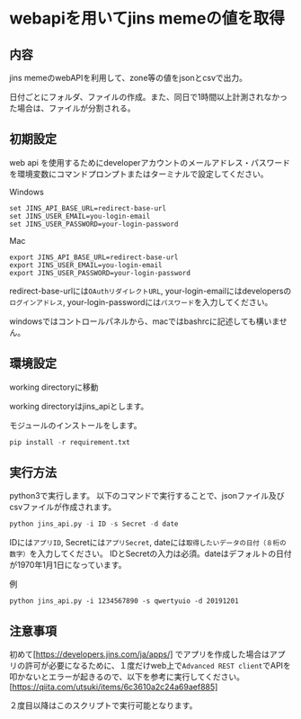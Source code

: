 # webapiを用いてjins memeの値を取得

## 内容
jins memeのwebAPIを利用して、zone等の値をjsonとcsvで出力。

日付ごとにフォルダ、ファイルの作成。また、同日で1時間以上計測されなかった場合は、ファイルが分割される。

## 初期設定
web api を使用するためにdeveloperアカウントのメールアドレス・パスワードを環境変数にコマンドプロンプトまたはターミナルで設定してください。

Windows
```
set JINS_API_BASE_URL=redirect-base-url
set JINS_USER_EMAIL=you-login-email
set JINS_USER_PASSWORD=your-login-password
```

Mac
```
export JINS_API_BASE_URL=redirect-base-url
export JINS_USER_EMAIL=you-login-email
export JINS_USER_PASSWORD=your-login-password
```

redirect-base-urlには`OAuthリダイレクトURL`, your-login-emailにはdevelopersの`ログインアドレス`, your-login-passwordには`パスワード`を入力してください。

windowsではコントロールパネルから、macではbashrcに記述しても構いません。

## 環境設定
working directoryに移動

working directoryはjins_apiとします。

モジュールのインストールをします。

```python
pip install -r requirement.txt
```

## 実行方法
python3で実行します。
以下のコマンドで実行することで、jsonファイル及びcsvファイルが作成されます。
```jins_api.py
python jins_api.py -i ID -s Secret -d date
```
IDには`アプリID`, Secretには`アプリSecret`, dateには`取得したいデータの日付（８桁の数字）`を入力してください。
IDとSecretの入力は必須。dateはデフォルトの日付が1970年1月1日になっています。

例
```
python jins_api.py -i 1234567890 -s qwertyuio -d 20191201
```

## 注意事項
初めて[https://developers.jins.com/ja/apps/] でアプリを作成した場合はアプリの許可が必要になるために、１度だけweb上で```Advanced REST client```でAPIを叩かないとエラーが起きるので、以下を参考に実行してください。[https://qiita.com/utsuki/items/6c3610a2c24a69aef885]

２度目以降はこのスクリプトで実行可能となります。